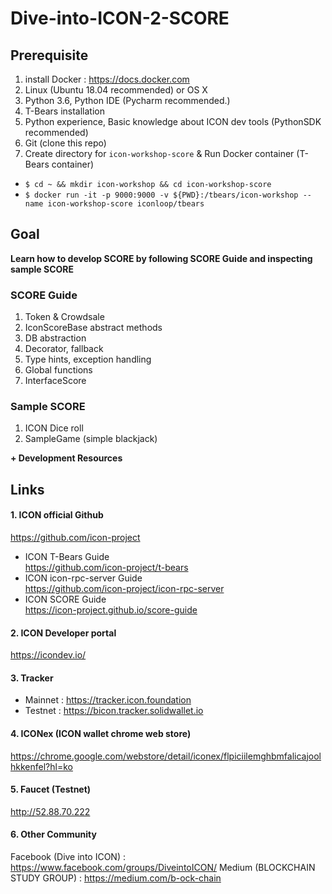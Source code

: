 # Dive-into-ICON-2-SCORE

## Prerequisite
1. install Docker : https://docs.docker.com
2. Linux (Ubuntu 18.04 recommended) or OS X
3. Python 3.6, Python IDE (Pycharm recommended.)
4. T-Bears installation
5. Python experience, Basic knowledge about ICON dev tools (PythonSDK recommended)
6. Git (clone this repo)
7. Create directory for `icon-workshop-score` & Run Docker container (T-Bears container)  
 * ```$ cd ~ && mkdir icon-workshop && cd icon-workshop-score```
 * ```$ docker run -it -p 9000:9000 -v ${PWD}:/tbears/icon-workshop --name icon-workshop-score iconloop/tbears``` 

## Goal 

**Learn how to develop SCORE by following SCORE Guide and inspecting sample SCORE**

### SCORE Guide

1. Token & Crowdsale
2. IconScoreBase abstract methods
3. DB abstraction
4. Decorator, fallback
5. Type hints, exception handling
6. Global functions
7. InterfaceScore

### Sample SCORE
1. ICON Dice roll 
2. SampleGame (simple blackjack)

**\+ Development Resources**
 
 
## Links

#### 1. ICON official Github
https://github.com/icon-project

* ICON T-Bears Guide  
https://github.com/icon-project/t-bears
* ICON icon-rpc-server Guide  
https://github.com/icon-project/icon-rpc-server
* ICON SCORE Guide  
https://icon-project.github.io/score-guide


#### 2. ICON Developer portal
https://icondev.io/

#### 3. Tracker
* Mainnet : https://tracker.icon.foundation
* Testnet : https://bicon.tracker.solidwallet.io


#### 4. ICONex (ICON wallet chrome web store)
https://chrome.google.com/webstore/detail/iconex/flpiciilemghbmfalicajoolhkkenfel?hl=ko

#### 5. Faucet (Testnet)
http://52.88.70.222

#### 6. Other Community
Facebook (Dive into ICON) : https://www.facebook.com/groups/DiveintoICON/
Medium (BLOCKCHAIN STUDY GROUP) : https://medium.com/b-ock-chain
